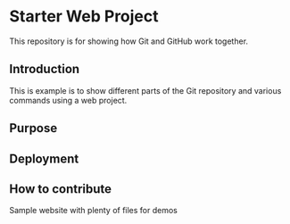 # Starter Web Project

This repository is for showing how Git and GitHub work together.

## Introduction

This is example is to show different parts of the Git repository and various commands using a web project.

## Purpose

## Deployment

## How to contribute

Sample website with plenty of files for demos